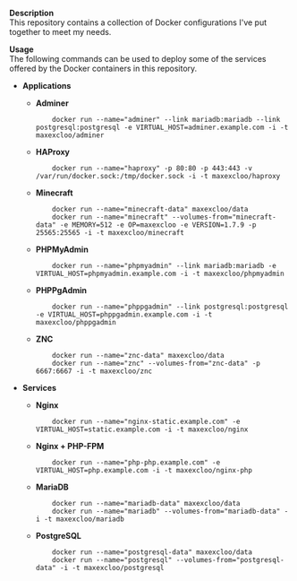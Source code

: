 **Description**  
This repository contains a collection of Docker configurations I've put together to meet my needs.

**Usage**  
The following commands can be used to deploy some of the services offered by the Docker containers in this repository.

- **Applications**

  - **Adminer**

    		docker run --name="adminer" --link mariadb:mariadb --link postgresql:postgresql -e VIRTUAL_HOST=adminer.example.com -i -t maxexcloo/adminer

  - **HAProxy**

    		docker run --name="haproxy" -p 80:80 -p 443:443 -v /var/run/docker.sock:/tmp/docker.sock -i -t maxexcloo/haproxy

  - **Minecraft**

	    	docker run --name="minecraft-data" maxexcloo/data
			docker run --name="minecraft" --volumes-from="minecraft-data" -e MEMORY=512 -e OP=maxexcloo -e VERSION=1.7.9 -p 25565:25565 -i -t maxexcloo/minecraft

  - **PHPMyAdmin**

    		docker run --name="phpmyadmin" --link mariadb:mariadb -e VIRTUAL_HOST=phpmyadmin.example.com -i -t maxexcloo/phpmyadmin

  - **PHPPgAdmin**

    		docker run --name="phppgadmin" --link postgresql:postgresql -e VIRTUAL_HOST=phppgadmin.example.com -i -t maxexcloo/phppgadmin

  - **ZNC**

	   		docker run --name="znc-data" maxexcloo/data
			docker run --name="znc" --volumes-from="znc-data" -p 6667:6667 -i -t maxexcloo/znc

- **Services**

  - **Nginx**
	
			docker run --name="nginx-static.example.com" -e VIRTUAL_HOST=static.example.com -i -t maxexcloo/nginx
	
  - **Nginx + PHP-FPM**
	
			docker run --name="php-php.example.com" -e VIRTUAL_HOST=php.example.com -i -t maxexcloo/nginx-php
	
  - **MariaDB** 
	
		    docker run --name="mariadb-data" maxexcloo/data
	    	docker run --name="mariadb" --volumes-from="mariadb-data" -i -t maxexcloo/mariadb
	
  - **PostgreSQL**
	
			docker run --name="postgresql-data" maxexcloo/data
		    docker run --name="postgresql" --volumes-from="postgresql-data" -i -t maxexcloo/postgresql
